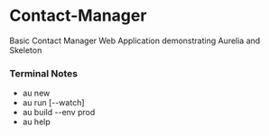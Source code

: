 # Contact-Manager
Basic Contact Manager Web Application demonstrating Aurelia and Skeleton

### Terminal Notes
* au new
* au run [--watch]
* au build --env prod
* au help
